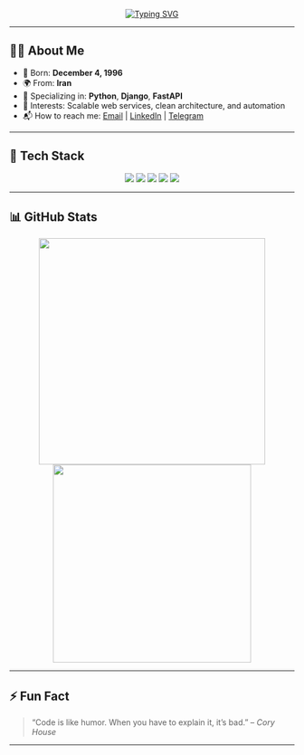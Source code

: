 <!-- Typing Animation -->
<p align="center">
  <a href="https://git.io/typing-svg">
    <img src="https://readme-typing-svg.demolab.com?font=Fira+Code&size=22&pause=1000&color=00FFAB&center=true&vCenter=true&width=600&lines=Hi+%F0%9F%91%8B%2C+I'm+Poria+Delavariyan;Back-End+Developer+from+Iran;Passionate+about+clean+code+%26+scalable+systems;Welcome+to+my+GitHub+profile!" alt="Typing SVG" />
  </a>
</p>

<hr>

## 👨‍💻 About Me

- 🎂 Born: **December 4, 1996**
- 🌍 From: **Iran**
- 💼 Specializing in: **Python**, **Django**, **FastAPI**
- 🧠 Interests: Scalable web services, clean architecture, and automation
- 📬 How to reach me: [Email](poria.dell7@gmail.com) | [LinkedIn](https://linkedin.com/in/p7deli) | [Telegram](https://t.me/p7deli)

---

## 🚀 Tech Stack

<div align="center">
  <img src="https://img.shields.io/badge/Python-3670A0?style=for-the-badge&logo=python&logoColor=white"/>
  <img src="https://img.shields.io/badge/Django-092E20?style=for-the-badge&logo=django&logoColor=white"/>
  <img src="https://img.shields.io/badge/FastAPI-009688?style=for-the-badge&logo=fastapi&logoColor=white"/>
  <img src="https://img.shields.io/badge/PostgreSQL-336791?style=for-the-badge&logo=postgresql&logoColor=white"/>
  <img src="https://img.shields.io/badge/Linux-FCC624?style=for-the-badge&logo=linux&logoColor=black"/>
</div>

---

## 📊 GitHub Stats

<p align="center">
  <img src="https://github-readme-stats.vercel.app/api?username=YourGitHubUsername&show_icons=true&theme=radical" width="400"/>
  <img src="https://github-readme-stats.vercel.app/api/top-langs/?username=YourGitHubUsername&layout=compact&theme=radical" width="350"/>
</p>

---

## ⚡ Fun Fact

> “Code is like humor. When you have to explain it, it’s bad.” – *Cory House*

---


